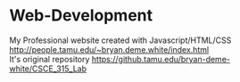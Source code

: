# Web-Development
My Professional website created with Javascript/HTML/CSS  http://people.tamu.edu/~bryan.deme.white/index.html <br />
It's original repository https://github.tamu.edu/bryan-deme-white/CSCE_315_Lab <br />
 
